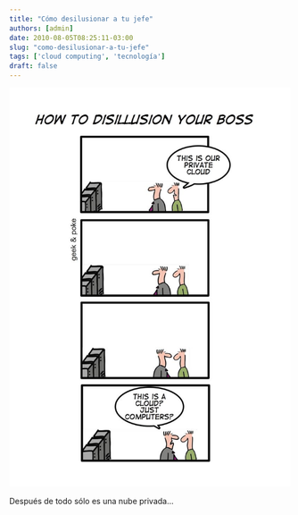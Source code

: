 ```yaml
---
title: "Cómo desilusionar a tu jefe"
authors: [admin]
date: 2010-08-05T08:25:11-03:00
slug: "como-desilusionar-a-tu-jefe"
tags: ['cloud computing', 'tecnología']
draft: false
---
```


![](6a00d8341d3df553ef0133f2a7bef5970b-800wi.jpg)

Después de todo sólo es una nube privada...
